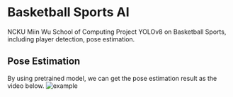# Basketball Sports AI

NCKU Miin Wu School of Computing Project
YOLOv8 on Basketball Sports, including player detection, pose estimation.


## Pose Estimation
By using pretrained model, we can get the pose estimation result as the video below.
![example](./src/example.gif)
